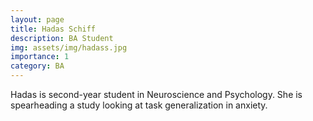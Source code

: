 ```yaml
---
layout: page
title: Hadas Schiff
description: BA Student
img: assets/img/hadass.jpg
importance: 1
category: BA
---
```


<p>Hadas is second-year student in Neuroscience and Psychology. She is spearheading a study looking at task generalization in anxiety.</p>

